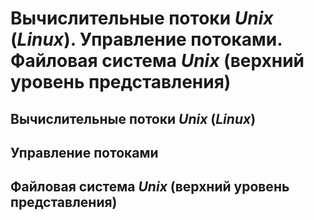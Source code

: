 Вычислительные потоки _Unix_ (_Linux_).
Управление потоками.
Файловая система _Unix_ (верхний уровень представления)
====

Вычислительные потоки _Unix_ (_Linux_)
----

Управление потоками
----

Файловая система _Unix_ (верхний уровень представления)
----
